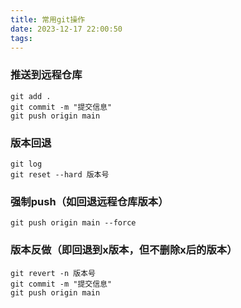```yaml
---
title: 常用git操作
date: 2023-12-17 22:00:50
tags:
---
```




### 推送到远程仓库

```
git add .
git commit -m "提交信息"
git push origin main
```



### 版本回退

```
git log
git reset --hard 版本号
```



### 强制push（如回退远程仓库版本）

```
git push origin main --force
```



### 版本反做（即回退到x版本，但不删除x后的版本）

```
git revert -n 版本号
git commit -m "提交信息"
git push origin main
```


